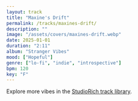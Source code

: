 ```yaml
---
layout: track
title: "Maxine's Drift"
permalink: /tracks/maxines-drift/
description: ""
image: "/assets/covers/maxines-drift.webp"
date: 2025-01-01
duration: "2:11"
album: "Stranger Vibes"
mood: ["Hopeful"]
genre: ["lo-fi", "indie", "introspective"]
bpm: 120
key: "F"
---
```


Explore more vibes in the [StudioRich track library](/tracks/).

